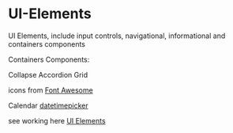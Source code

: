 # UI-Elements
UI Elements, include input controls, navigational, informational and containers components

Containers Components:

Collapse
Accordion
Grid

icons from [Font Awesome](https://fortawesome.github.io/Font-Awesome/)

Calendar [datetimepicker](https://github.com/xdan/datetimepicker)

see working here [UI Elements](http://rholo.cl/labs/UIE)
